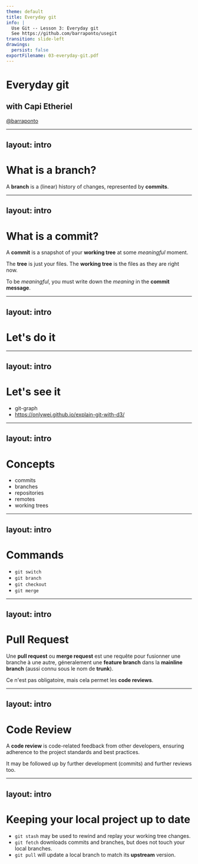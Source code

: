 ```yaml
---
theme: default
title: Everyday git
info: |
  Use Git -- Lesson 3: Everyday git
  See https://github.com/barraponto/usegit
transition: slide-left
drawings:
  persist: false
exportFilename: 03-everyday-git.pdf
---
```


# Everyday git

## with Capi Etheriel

[@barraponto](https://github.com/barraponto)

---
layout: intro
---

# What is a branch?

<v-clicks>

A **branch** is a (linear) history of changes, represented by **commits**.

</v-clicks>

---
layout: intro
---

# What is a commit?

<v-clicks>

A **commit** is a snapshot of your **working tree** at some _meaningful_ moment.

The **tree** is just your files. The **working tree** is the files as they are right now.

To be _meaningful_, you must write down the _meaning_ in the **commit message**.

</v-clicks>

---
layout: intro
---

# Let's do it

<!--

Edit the recipes app.
Commit a new one.
Create a branch to change add categories.
Push the branch.

-->

---
layout: intro
---

# Let's see it

- git-graph
- https://onlywei.github.io/explain-git-with-d3/

---
layout: intro
---

# Concepts

- commits
- branches
- repositories
- remotes
- working trees

---
layout: intro
---

# Commands

- `git switch`
- `git branch`
- `git checkout`
- `git merge`

---
layout: intro
---

# Pull Request

<v-clicks>

Une **pull request** ou **merge request** est une requête pour fusionner une branche à une autre, géneralement une **feature branch** dans la **mainline branch** (aussi connu sous le nom de **trunk**).

Ce n'est pas obligatoire, mais cela permet les **code reviews**.

</v-clicks>

---
layout: intro
---

# Code Review

<v-clicks>

A **code review** is code-related feedback from other developers, ensuring adherence to the project standards and best practices.

It may be followed up by further development (commits) and further reviews too.
</v-clicks>

---
layout: intro
---

# Keeping your local project up to date

- `git stash` may be used to rewind and replay your working tree changes.
- `git fetch` downloads commits and branches, but does not touch your local branches.
- `git pull` will update a local branch to match its **upstream** version.

<!--
    We may see conflicts here (during stash).
    If they show up, branch off from earlier version and apply there.
    Leave conflict management for later, if possible.
-->
